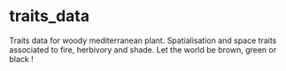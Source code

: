 # traits_data
Traits data for woody mediterranean plant. Spatialisation and space traits associated to fire, herbivory and shade. Let the world be brown, green or black !
